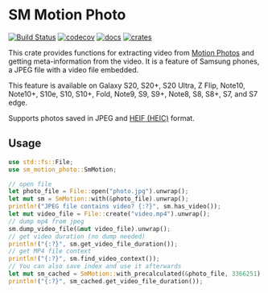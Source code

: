 SM Motion Photo
===============

[![Build Status](https://travis-ci.org/g0ddest/sm_motion_photo.svg?branch=master)](https://travis-ci.org/g0ddest/sm_motion_photo)
[![codecov](https://codecov.io/gh/g0ddest/sm_motion_photo/branch/master/graph/badge.svg)](https://codecov.io/gh/g0ddest/sm_motion_photo)
[![docs](https://docs.rs/sm_motion_photo/badge.svg)](https://docs.rs/sm_motion_photo/)
[![crates](https://img.shields.io/crates/v/sm_motion_photo.svg)](https://crates.io/crates/sm_motion_photo)

This crate provides functions for extracting video from [Motion Photos](https://www.samsung.com/global/galaxy/what-is/motion-photo/) and getting meta-information from the video. It is a feature of Samsung phones, a JPEG file with a video file embedded.

This feature is available on Galaxy S20, S20+, S20 Ultra, Z Flip, Note10, Note10+, S10e, S10, S10+, Fold, Note9, S9, S9+, Note8, S8, S8+, S7, and S7 edge.

Supports photos saved in JPEG and [HEIF (HEIC)](https://en.wikipedia.org/wiki/HEIF) format.

## Usage
```rust
use std::fs::File;
use sm_motion_photo::SmMotion;

// open file
let photo_file = File::open("photo.jpg").unwrap();
let mut sm = SmMotion::with(&photo_file).unwrap();
println!("JPEG file contains video? {:?}", sm.has_video());
let mut video_file = File::create("video.mp4").unwrap();
// dump mp4 from jpeg
sm.dump_video_file(&mut video_file).unwrap();
// get video duration (no dump needed)
println!("{:?}", sm.get_video_file_duration());
// get MP4 file context
println!("{:?}", sm.find_video_context());
// You can also save index and use it afterwards
let mut sm_cached = SmMotion::with_precalculated(&photo_file, 3366251).unwrap();
println!("{:?}", sm_cached.get_video_file_duration());
```
